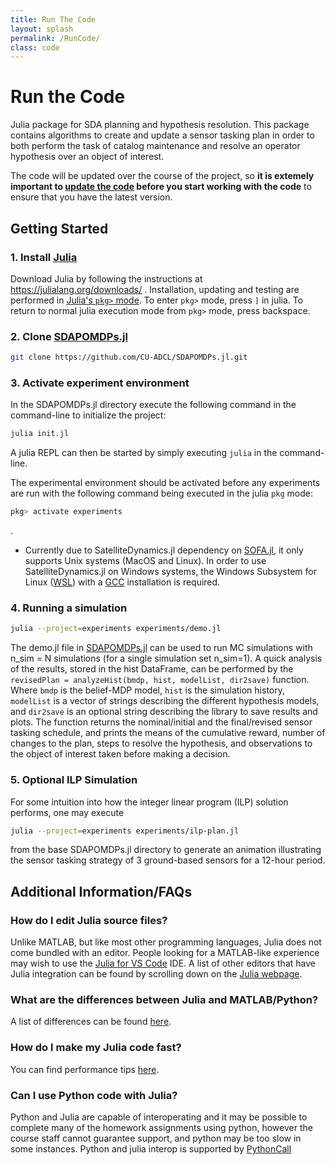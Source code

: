 ```yaml
---
title: Run The Code 
layout: splash 
permalink: /RunCode/
class: code
---
```


# Run the Code

Julia package for SDA planning and hypothesis resolution. This package contains algorithms to create and update a sensor tasking plan in order to both perform the task of catalog maintenance and resolve an operator hypothesis over an object of interest.

The code will be updated over the course of the project, so **it is extemely important to [update the code](#Updating) before you start working with the code** to ensure that you have the latest version.

## Getting Started

### 1. Install [Julia](https://julialang.org/)

Download Julia by following the instructions at https://julialang.org/downloads/ . Installation, updating and testing are performed in [Julia's `pkg>` mode](https://docs.julialang.org/en/v1/stdlib/Pkg/). To enter `pkg>` mode, press `]` in julia. To return to normal julia execution mode from `pkg>` mode, press backspace.

### 2. Clone [SDAPOMDPs.jl](https://github.com/CU-ADCL/SDAPOMDPs.jl)
```bash
git clone https://github.com/CU-ADCL/SDAPOMDPs.jl.git
```

### 3. Activate experiment environment
In the SDAPOMDPs.jl directory execute the following command in the command-line to initialize the project:
```bash
julia init.jl
```

A julia REPL can then be started by simply executing `julia` in the command-line.

The experimental environment should be activated before any experiments are run with the following command being executed in the julia `pkg` mode:
```julia
pkg> activate experiments
```
.


* Currently due to SatelliteDynamics.jl dependency on [SOFA.jl](https://github.com/sisl/SOFA.jl), it only supports Unix systems (MacOS and Linux). In order to use SatelliteDynamics.jl on Windows systems, the Windows Subsystem for Linux ([WSL](https://learn.microsoft.com/en-us/windows/wsl/install)) with a [GCC](https://gcc.gnu.org/) installation is required.

### 4. Running a simulation
```bash
julia --project=experiments experiments/demo.jl
```

The demo.jl file in [SDAPOMDPs.jl](#2-install-sdapomdpsjl) can be used to run MC simulations with n_sim = N simulations (for a single simulation set n_sim=1).  A quick analysis of the results, stored in the hist DataFrame, can be performed by the `revisedPlan = analyzeHist(bmdp, hist, modelList, dir2save)` function.  Where `bmdp` is the belief-MDP model, `hist` is the simulation history, `modelList` is a vector of strings describing the different hypothesis models, and `dir2save` is an optional string describing the library to save results and plots. The function returns the nominal/initial and the final/revised sensor tasking schedule, and prints the means of the cumulative reward, number of changes to the plan, steps to resolve the hypothesis, and observations to the object of interest taken before making a decision.


### 5. Optional ILP Simulation
For some intuition into how the integer linear program (ILP) solution performs, one may execute

```bash
julia --project=experiments experiments/ilp-plan.jl
```

from the base SDAPOMDPs.jl directory to generate an animation illustrating the sensor tasking strategy of 3 ground-based sensors for a 12-hour period.

## Additional Information/FAQs

### How do I edit Julia source files?

Unlike MATLAB, but like most other programming languages, Julia does not come bundled with an editor. People looking for a MATLAB-like experience may wish to use the [Julia for VS Code](https://www.julia-vscode.org/) IDE. A list of other editors that have Julia integration can be found by scrolling down on the [Julia webpage](julialang.org).

### What are the differences between Julia and MATLAB/Python?

A list of differences can be found [here](https://docs.julialang.org/en/v1/manual/noteworthy-differences/).

### How do I make my Julia code fast?

You can find performance tips [here](https://docs.julialang.org/en/v1/manual/performance-tips/).

### Can I use Python code with Julia?

Python and Julia are capable of interoperating and it may be possible to complete many of the homework assignments using python, however the course staff cannot guarantee support, and python may be too slow in some instances. Python and julia interop is supported by [PythonCall](https://github.com/JuliaPy/PythonCall.jl)




